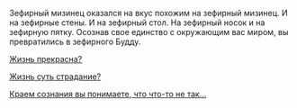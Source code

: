 Зефирный мизинец оказался на вкус похожим на зефирный
мизинец. И на зефирные стены. И на зефирный стол. На
зефирный носок и на зефирную пятку. Осознав свое единство
с окружающим вас миром, вы превратились в зефирного Будду.

[Жизнь прекрасна?](Life/LifeIsGood.md)

[Жизнь суть страдание?](LifeIsPain/LifeIsPain.md)

[Краем сознания вы понимаете, что что-то не так...](SomethingWrong/SomethingWrong.md)

